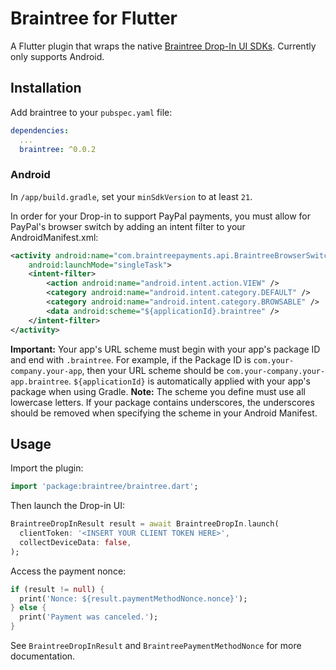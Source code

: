 # Braintree for Flutter

A Flutter plugin that wraps the native
[Braintree Drop-In UI SDKs](https://www.braintreepayments.com/features/seamless-checkout/drop-in-ui).
Currently only supports Android.

## Installation

Add braintree to your `pubspec.yaml` file:
```yaml
dependencies:
  ...
  braintree: ^0.0.2
```

### Android

In `/app/build.gradle`, set your `minSdkVersion` to at least `21`.

In order for your Drop-in to support PayPal payments, you must allow for PayPal's
browser switch by adding an intent filter to your AndroidManifest.xml:
```xml
<activity android:name="com.braintreepayments.api.BraintreeBrowserSwitchActivity"
    android:launchMode="singleTask">
    <intent-filter>
        <action android:name="android.intent.action.VIEW" />
        <category android:name="android.intent.category.DEFAULT" />
        <category android:name="android.intent.category.BROWSABLE" />
        <data android:scheme="${applicationId}.braintree" />
    </intent-filter>
</activity>
```

**Important:** Your app's URL scheme must begin with your app's package ID and end with `.braintree`. For example, if the Package ID is `com.your-company.your-app`, then your URL scheme should be `com.your-company.your-app.braintree`. `${applicationId}` is automatically applied with your app's package when using Gradle.
**Note:** The scheme you define must use all lowercase letters. If your package contains underscores, the underscores should be removed when specifying the scheme in your Android Manifest.

## Usage

Import the plugin:
```dart
import 'package:braintree/braintree.dart';
```

Then launch the Drop-in UI:
```dart
BraintreeDropInResult result = await BraintreeDropIn.launch(
  clientToken: '<INSERT YOUR CLIENT TOKEN HERE>',
  collectDeviceData: false,
);
```

Access the payment nonce:

```dart
if (result != null) {
  print('Nonce: ${result.paymentMethodNonce.nonce}');
} else {
  print('Payment was canceled.');
}
```

See `BraintreeDropInResult` and `BraintreePaymentMethodNonce` for more documentation.

